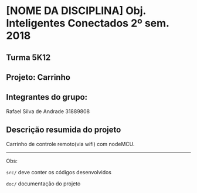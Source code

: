 # [NOME DA DISCIPLINA] Obj. Inteligentes Conectados 2º sem. 2018

## Turma 5K12
## Projeto: Carrinho
## Integrantes do grupo:

Rafael Silva de Andrade 31889808

## Descrição resumida do projeto

Carrinho de controle remoto(via wifi) com nodeMCU.

_______________________________________
Obs:

`src/` deve conter os códigos desenvolvidos

`doc/` documentação do projeto
